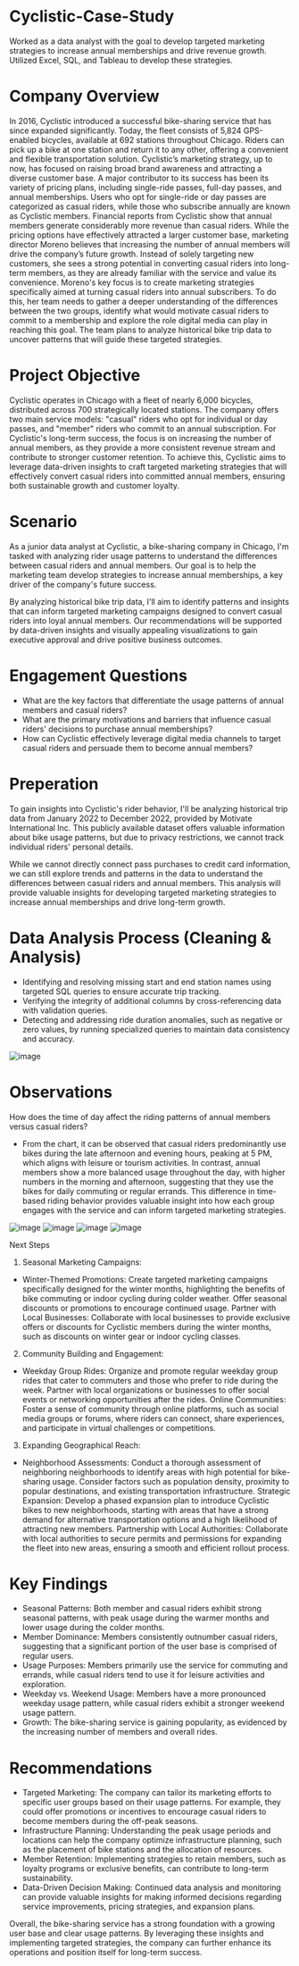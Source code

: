 # Cyclistic-Case-Study
Worked as a data analyst with the goal to develop targeted marketing strategies to increase annual memberships and drive revenue growth. Utilized Excel, SQL, and Tableau to develop these strategies.

# Company Overview
In 2016, Cyclistic introduced a successful bike-sharing service that has since expanded significantly. Today, the fleet consists of 5,824 GPS-enabled bicycles, available at 692 stations throughout Chicago. Riders can pick up a bike at one station and return it to any other, offering a convenient and flexible transportation solution.
Cyclistic’s marketing strategy, up to now, has focused on raising broad brand awareness and attracting a diverse customer base. A major contributor to its success has been its variety of pricing plans, including single-ride passes, full-day passes, and annual memberships. Users who opt for single-ride or day passes are categorized as casual riders, while those who subscribe annually are known as Cyclistic members.
Financial reports from Cyclistic show that annual members generate considerably more revenue than casual riders. While the pricing options have effectively attracted a larger customer base, marketing director Moreno believes that increasing the number of annual members will drive the company’s future growth. Instead of solely targeting new customers, she sees a strong potential in converting casual riders into long-term members, as they are already familiar with the service and value its convenience.
Moreno's key focus is to create marketing strategies specifically aimed at turning casual riders into annual subscribers. To do this, her team needs to gather a deeper understanding of the differences between the two groups, identify what would motivate casual riders to commit to a membership and explore the role digital media can play in reaching this goal. The team plans to analyze historical bike trip data to uncover patterns that will guide these targeted strategies.
# Project Objective
Cyclistic operates in Chicago with a fleet of nearly 6,000 bicycles, distributed across 700 strategically located stations. The company offers two main service models: "casual" riders who opt for individual or day passes, and "member" riders who commit to an annual subscription.
For Cyclistic's long-term success, the focus is on increasing the number of annual members, as they provide a more consistent revenue stream and contribute to stronger customer retention. To achieve this, Cyclistic aims to leverage data-driven insights to craft targeted marketing strategies that will effectively convert casual riders into committed annual members, ensuring both sustainable growth and customer loyalty.
# Scenario
As a junior data analyst at Cyclistic, a bike-sharing company in Chicago, I'm tasked with analyzing rider usage patterns to understand the differences between casual riders and annual members. Our goal is to help the marketing team develop strategies to increase annual memberships, a key driver of the company's future success.

By analyzing historical bike trip data, I'll aim to identify patterns and insights that can inform targeted marketing campaigns designed to convert casual riders into loyal annual members. Our recommendations will be supported by data-driven insights and visually appealing visualizations to gain executive approval and drive positive business outcomes.
# Engagement Questions
- What are the key factors that differentiate the usage patterns of annual members and casual riders?
- What are the primary motivations and barriers that influence casual riders' decisions to purchase annual memberships?
- How can Cyclistic effectively leverage digital media channels to target casual riders and persuade them to become annual members?
# Preperation
To gain insights into Cyclistic's rider behavior, I'll be analyzing historical trip data from January 2022 to December 2022, provided by Motivate International Inc. This publicly available dataset offers valuable information about bike usage patterns, but due to privacy restrictions, we cannot track individual riders' personal details.

While we cannot directly connect pass purchases to credit card information, we can still explore trends and patterns in the data to understand the differences between casual riders and annual members. This analysis will provide valuable insights for developing targeted marketing strategies to increase annual memberships and drive long-term growth.
# Data Analysis Process (Cleaning & Analysis)
- Identifying and resolving missing start and end station names using targeted SQL queries to ensure accurate trip tracking.
- Verifying the integrity of additional columns by cross-referencing data with validation queries.
- Detecting and addressing ride duration anomalies, such as negative or zero values, by running specialized queries to maintain data consistency and accuracy.

![image](https://github.com/user-attachments/assets/0cf29969-08f2-4049-a343-70b2b5d15a21)
  
# Observations
How does the time of day affect the riding patterns of annual members versus casual riders?
- From the chart, it can be observed that casual riders predominantly use bikes during the late afternoon and evening hours, peaking at 5 PM, which aligns with leisure or tourism activities. In contrast, annual members show a more balanced usage throughout the day, with higher numbers in the morning and afternoon, suggesting that they use the bikes for daily commuting or regular errands. This difference in time-based riding behavior provides valuable insight into how each group engages with the service and can inform targeted marketing strategies.

![image](https://github.com/user-attachments/assets/68b15eb9-4f5e-46f5-b8b7-83712e9e6cc7)
![image](https://github.com/user-attachments/assets/378c43d1-09d0-4239-bf7b-c3726c5f74d1)
![image](https://github.com/user-attachments/assets/6b979f91-1262-4cad-bd5a-60a736c7874b)
![image](https://github.com/user-attachments/assets/9f5132c2-ec11-49f7-bd68-221861f8ee11)

Next Steps 
1. Seasonal Marketing Campaigns:
- Winter-Themed Promotions: Create targeted marketing campaigns specifically designed for the winter months, highlighting the benefits of bike commuting or indoor cycling during colder weather. Offer seasonal discounts or promotions to encourage continued usage.
Partner with Local Businesses: Collaborate with local businesses to provide exclusive offers or discounts for Cyclistic members during the winter months, such as discounts on winter gear or indoor cycling classes.
2. Community Building and Engagement:
- Weekday Group Rides: Organize and promote regular weekday group rides that cater to commuters and those who prefer to ride during the week. Partner with local organizations or businesses to offer social events or networking opportunities after the rides.
Online Communities: Foster a sense of community through online platforms, such as social media groups or forums, where riders can connect, share experiences, and participate in virtual challenges or competitions.
3. Expanding Geographical Reach:
- Neighborhood Assessments: Conduct a thorough assessment of neighboring neighborhoods to identify areas with high potential for bike-sharing usage. Consider factors such as population density, proximity to popular destinations, and existing transportation infrastructure.
Strategic Expansion: Develop a phased expansion plan to introduce Cyclistic bikes to new neighborhoods, starting with areas that have a strong demand for alternative transportation options and a high likelihood of attracting new members.
Partnership with Local Authorities: Collaborate with local authorities to secure permits and permissions for expanding the fleet into new areas, ensuring a smooth and efficient rollout process.
# Key Findings
- Seasonal Patterns: Both member and casual riders exhibit strong seasonal patterns, with peak usage during the warmer months and lower usage during the colder months.
- Member Dominance: Members consistently outnumber casual riders, suggesting that a significant portion of the user base is comprised of regular users.
- Usage Purposes: Members primarily use the service for commuting and errands, while casual riders tend to use it for leisure activities and exploration.
- Weekday vs. Weekend Usage: Members have a more pronounced weekday usage pattern, while casual riders exhibit a stronger weekend usage pattern.
- Growth: The bike-sharing service is gaining popularity, as evidenced by the increasing number of members and overall rides.
# Recommendations
- Targeted Marketing: The company can tailor its marketing efforts to specific user groups based on their usage patterns. For example, they could offer promotions or incentives to encourage casual riders to become members during the off-peak seasons.
- Infrastructure Planning: Understanding the peak usage periods and locations can help the company optimize infrastructure planning, such as the placement of bike stations and the allocation of resources.
- Member Retention: Implementing strategies to retain members, such as loyalty programs or exclusive benefits, can contribute to long-term sustainability.
- Data-Driven Decision Making: Continued data analysis and monitoring can provide valuable insights for making informed decisions regarding service improvements, pricing strategies, and expansion plans.

Overall, the bike-sharing service has a strong foundation with a growing user base and clear usage patterns. By leveraging these insights and implementing targeted strategies, the company can further enhance its operations and position itself for long-term success.
